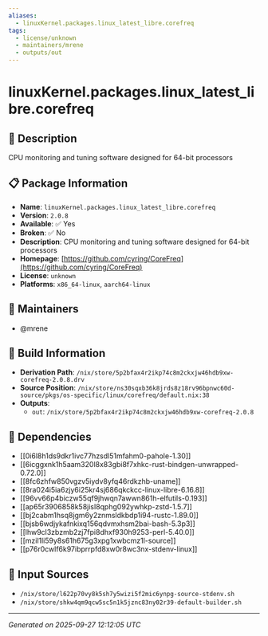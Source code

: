 ```yaml
---
aliases:
  - linuxKernel.packages.linux_latest_libre.corefreq
tags:
  - license/unknown
  - maintainers/mrene
  - outputs/out
---
```


# linuxKernel.packages.linux_latest_libre.corefreq

## 📝 Description

CPU monitoring and tuning software designed for 64-bit processors

## 📋 Package Information

- **Name**: `linuxKernel.packages.linux_latest_libre.corefreq`
- **Version**: `2.0.8`
- **Available**: ✅ Yes
- **Broken**: ✅ No
- **Description**: CPU monitoring and tuning software designed for 64-bit processors
- **Homepage**: [https://github.com/cyring/CoreFreq](https://github.com/cyring/CoreFreq)
- **License**: `unknown`
- **Platforms**: `x86_64-linux`, `aarch64-linux`
## 👥 Maintainers

- @mrene


## 🔧 Build Information

- **Derivation Path**: `/nix/store/5p2bfax4r2ikp74c8m2ckxjw46hdb9xw-corefreq-2.0.8.drv`
- **Source Position**: `/nix/store/ns30sqxb36k8jrds8z18rv96bpnwc60d-source/pkgs/os-specific/linux/corefreq/default.nix:38`
- **Outputs**:
  - `out`:  `/nix/store/5p2bfax4r2ikp74c8m2ckxjw46hdb9xw-corefreq-2.0.8`

## 🔗 Dependencies

- [[0i6l8h1ds9dkr1ivc77hzsdl51mfahm0-pahole-1.30]]
- [[6icggxnk1h5aam320l8x83gbi8f7xhkc-rust-bindgen-unwrapped-0.72.0]]
- [[8fc6zhfw850vgzv5iydv8yfq46rdkzhb-uname]]
- [[8ra024i5ia6zjy6i25kr4sj686qkckcc-linux-libre-6.16.8]]
- [[96vv66p4biczw55qf9jhwqn7awwn861h-elfutils-0.193]]
- [[ap65r3906858k58jisl8qphg092ywhkp-zstd-1.5.7]]
- [[bj2cabm1hsq8jgm6y2znmsldkbdp1i94-rustc-1.89.0]]
- [[bjsb6wdjykafnkixq156qdvmxhsm2bai-bash-5.3p3]]
- [[lhw9cl3zbzmb2zj7fpi8dhxf930h9253-perl-5.40.0]]
- [[mzil1li59y8s61h675g3xpg1xwbcmz1l-source]]
- [[p76r0cwlf6k97ibprrpfd8xw0r8wc3nx-stdenv-linux]]

## 📁 Input Sources

- `/nix/store/l622p70vy8k5sh7y5wizi5f2mic6ynpg-source-stdenv.sh`
- `/nix/store/shkw4qm9qcw5sc5n1k5jznc83ny02r39-default-builder.sh`

---
*Generated on 2025-09-27 12:12:05 UTC*
